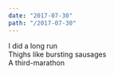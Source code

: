 ```yaml
---
date: "2017-07-30"
path: "/2017-07-30"
---
```


I did a long run  
Thighs like bursting sausages  
A third-marathon
